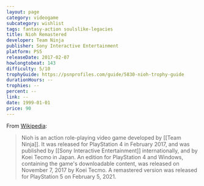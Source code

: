 ```yaml
---
layout: page
category: videogame
subcategory: wishlist
tags: fantasy-action soulslike-legacies
title: Nioh Remastered
developer: Team Ninja
publisher: Sony Interactive Entertainment
platform: PS5
releaseDate: 2017-02-07
howlongtobeat: 143
difficulty: 5/10
trophyGuide: https://psnprofiles.com/guide/5830-nioh-trophy-guide
durationHours: --
trophies: --
percent: --
link: --
date: 1999-01-01
price: 90
---
```


From [Wikipedia](https://en.wikipedia.org/wiki/Nioh):

> Nioh is an action role-playing video game developed by [[Team Ninja]]. It was released for PlayStation 4 in February 2017, and was published by [[Sony Interactive Entertainment]] internationally, and by Koei Tecmo in Japan. An edition for PlayStation 4 and Windows, containing the game's downloadable content, was released on November 7, 2017 by Koei Tecmo. A remastered version was released for PlayStation 5 on February 5, 2021.
